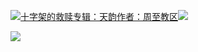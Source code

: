 [![](https://res.chinacath.cn/web/2024/11/08/1731030050068.png@!w100h100)十字架的救赎专辑：天韵作者：周至教区![](https://res.chinacath.cn/web/icon/play-128.png)](http://www.zhouzhidiocese.com/track/107451)

![](https://res.chinacath.cn/web/images/2022/12/02/1669942018708.jpg)